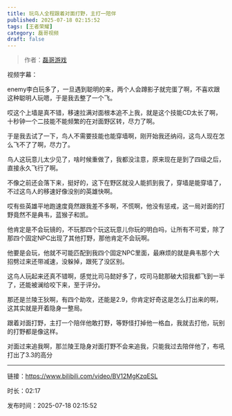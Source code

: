 ```yaml
---
title: 玩鸟人全程跟着对面打野，主打一陪伴
published: 2025-07-18 02:15:52
tags: [王者荣耀]
category: 磊哥视频
draft: false
---
```



> 作者：[磊哥游戏](https://space.bilibili.com/268941858?spm_id_from=333.788.upinfo.head.click)

视频字幕：

enemy李白玩多了，一旦遇到聪明的来，两个人会蹲影子就完蛋了啊，不喜欢跟这种聪明人玩嗯，于是我去整了一个飞。

哎这个上墙是真不错，移速拉满对面根本追不上我，就是这个技能CD太长了啊，十秒钟一个二技能不能频繁的在对面野区转，尽力了啊。

于是我去试了一下，鸟人不需要技能也能穿墙啊，刚开始我还纳闷，这鸟人现在怎么飞不了了啊，尽力了。

鸟人这玩意儿太少见了，啥时候重做了，我都没注意，原来现在是到了四级之后，直接永久飞行了啊。

不像之前还会落下来，挺好的，这下在野区就没人能抓到我了，穿墙是能穿墙了，不过这鸟人的移速好像没别的英雄快啊。

哎有些英雄平地跑速度竟然跟我差不多啊，不慌啊，他没有惩戒，这一局对面的打野竟然不是典韦，蓝猴子和凯。

他肯定是不会玩镜的，不玩那四个玩这玩意儿你玩的明白吗，让所有不可爱，除了那四个固定NPC出现了其他打野，那他肯定不会玩啊。

他要是会玩，他就不可能匹配到我四个固定NPC里面，最麻烦的就是典韦那个大招劈过来还带减速，没躲掉，跟死了没区别。

这鸟人玩起来还真不错啊，感觉比司马懿好多了，哎司马懿那破大招我都飞到一半了，还能被澜给咬下来，至于评分。

那还是兰陵王狄啊，有四个助攻，还能是2.9，你肯定好奇这是怎么打出来的啊，这其实就是开着隐身一整局。

跟着对面打野，主打一个陪伴他敢打野，等野怪打掉他一格血，我就去打他，玩别的打野都是像这样。

对面过来追我啊，那兰陵王隐身对面打野不会来追我，只能我过去陪伴他了，布吼打出了3.3的高分

---

链接：https://www.bilibili.com/video/BV12MgKzqESL

时长：02:17

发布时间：2025-07-18 02:15:52
